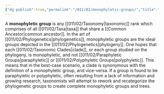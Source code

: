 ```yaml
---
{"dg-publish":true,"permalink":"/011/02/monophyletic-groups/","title":"Monophyletic Groups","tags":["BIOL422"],"created":"2024-09-26T13:45:04.106-07:00","updated":"2024-09-26T15:21:45.604-07:00"}
---
```


A **monophyletic group** is any [[011/02/Taxonomy\|taxonomic]] rank which comprises of all [[011/02/Taxa\|taxa]] that share a [[Common Ancestor\|common ancestor]]. In the art of [[011/02/Phylogenetics\|phylogenetics]], monophyletic groups are the ideal groups depicted in the [[011/02/Phylogenetics\|phylogeny]]. One hopes that each [[011/02/Taxonomic Clades\|clade]], or each group studied on the phylogeny, is monophyletic, and not [[011/02/Paraphyletic Groups\|paraphyletic]] or [[011/02/Polyphyletic Groups\|polyphyletic]]. This means that in the best-case scenario, a clade is synonymous with the definition of a monophyletic group, and vice-versa. If a group is found to be paraphyletic or polyphyletic, often resulting from a lack of information and growing research, taxonomists will attempt to rework and recategorize the phylogenetic groups to create complete monophyletic groups and trees.